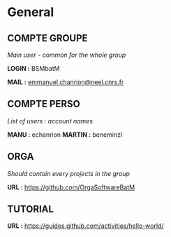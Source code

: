 # General

## COMPTE GROUPE
*Main user - common for the whole group*

**LOGIN 	:**	BSMbatM

**MAIL	:**	emmanuel.chanrion@neel.cnrs.fr


## COMPTE PERSO
*List of users : account names*

**MANU	:**	echanrion
**MARTIN	:**	beneminzl

## ORGA
*Should contain every projects in the group*

**URL :**	https://github.com/OrgaSoftwareBatM


## TUTORIAL
**URL	:**	https://guides.github.com/activities/hello-world/
